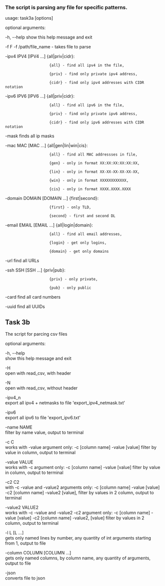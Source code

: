 ### The script is parsing any file for specific patterns.

usage: task3a [options]

optional arguments:

  -h, --help            show this help message and exit

  -f F                  -f /path/file_name - takes file to parse

  -ipv4 IPV4 [IPV4 ...]
                        {all|priv|cidr}: 

                        {all} - find all ipv4 in the file, 

                        {priv} - find only private ipv4 address, 

                        {cidr} - find only ipv4 addresses with CIDR notation

  -ipv6 IPV6 [IPV6 ...]
                        {all|priv|cidr}: 
                        
                        {all} - find all ipv6 in the file, 
                        
                        {priv} - find only private ipv6 address, 
                        
                        {cidr} - find only ipv6 addresses with CIDR notation

  -mask                 finds all ip masks

  -mac MAC [MAC ...]    {all|gen|lin|win|cis}: 
  
                        {all} - find all MAC addressses in file, 
                        
                        {gen} - only in format XX:XX:XX:XX:XX:XX, 
                        
                        {lin} - only in format XX-XX-XX-XX-XX-XX, 
                        
                        {win} - only in format XXXXXXXXXXXX, 
                        
                        {cis} - only in format XXXX.XXXX.XXXX

  -domain DOMAIN [DOMAIN ...]
                        {first|second}: 
                        
                        {first} - only TLD, 
                        
                        {second} - first and second DL

  -email EMAIL [EMAIL ...]
                        {all|login|domain}: 
                        
                        {all} - find all email addresses, 
                        
                        {login} - get only logins, 
                        
                        {domain} - get only domains

  -url                  find all URLs

  -ssh SSH [SSH ...]    {priv|pub}: 
  
                        {priv} - only private, 
                        
                        {pub} - only public

  -card                 find all card numbers

  -uuid                 find all UUIDs


## Task 3b

The script for parcing csv files

optional arguments:

  -h, --help            
    show this help message and exit

  -H                    
    open with read_csv, with header

  -N                    
    open with read_csv, without header

  -ipv4_n               
    export all ipv4 + netmasks to file 'export_ipv4_netmask.txt'

  -ipv6                 
    export all ipv6 to file 'export_ipv6.txt'

  -name NAME            
    filter by name value, output to terminal

  -c C                  
    works with -value argument only: -c [column name] -value [value] filter by value in column, output to terminal

  -value VALUE          
    works with -c argument only: -c [column name] -value [value] filter by value in column, output to terminal

  -c2 C2                
    with -c -value and -value2 arguments only: -c [column name] -value [value] -c2 [column name] -value2 [value], filter by values in 2 column, output to terminal

  -value2 VALUE2        
    works with -c -value and -value2 -c2 argument only: -c [column name] -value [value] -c2 [column name] -value2, [value] filter by values in 2 column, output to terminal

  -l L [L ...]          
    gets only named lines by number, any quantity of int arguments starting from 1, output to file

  -column COLUMN [COLUMN ...]  
    gets only named columns, by column name, any quantity of arguments, output to file

  -json                 
    converts file to json